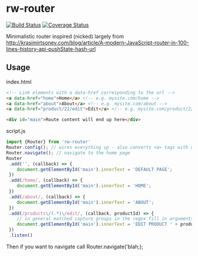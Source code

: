 # rw-router

[![Build Status](https://travis-ci.org/rw251/rw-router.svg?branch=master)](https://travis-ci.org/rw251/rw-router)
[![Coverage Status](https://coveralls.io/repos/github/rw251/rw-router/badge.svg?branch=master)](https://coveralls.io/github/rw251/rw-router?branch=master)

Minimalistic router inspired (nicked) largely from http://krasimirtsonev.com/blog/article/A-modern-JavaScript-router-in-100-lines-history-api-pushState-hash-url

## Usage

index.html
```html
<!-- Link elements with a data-href corresponding to the url -->
<a data-href="home">Home</a> <!-- e.g. mysite.com/home -->
<a data-href="about">About</a> <!-- e.g. mysite.com/about -->
<a data-href="product/22/edit">Edit</a> <!-- e.g. mysite.com/product/22/edit -->

<div id="main">Route content will end up here</div>
```

script.js
```js
import {Router} from 'rw-router'
Router.config(); // wires everything up - also converts <a> tags with data-href into route links
Router.navigate(); // navigate to the home page
Router
 .add('', (callback) => {
    document.getElementById('main').innerText = 'DEFAULT PAGE';
 })
 .add(/home/, (callback) => {
    document.getElementById('main').innerText = 'HOME';
 })
 .add(/about/, (callback) => {
    document.getElementById('main').innerText = 'ABOUT';
 })
 .add(/products\/(.*)\/edit/, (callback, productId) => { 
    // in general matched capture groups in the regex fill in arguments 2 and upwards
    document.getElementById('main').innerText = 'EDIT PRODUCT ' + productId;
 })
 .listen()
 ```

Then if you want to navigate call Router.navigate('blah;);
